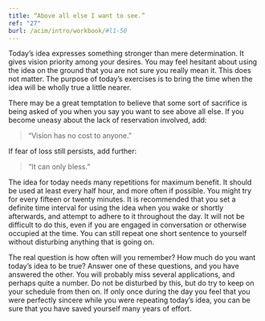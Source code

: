 ```yaml
---
title: “Above all else I want to see.”
ref: "27"
burl: /acim/intro/workbook/#l1-50
---
```


Today’s idea expresses something stronger than mere determination. It
gives vision priority among your desires. You may feel hesitant about
using the idea on the ground that you are not sure you really mean it.
This does not matter. The purpose of today’s exercises is to bring the
time when the idea will be wholly true a little nearer.

There may be a great temptation to believe that some sort of sacrifice
is being asked of you when you say you want to see above all else. If
you become uneasy about the lack of reservation involved, add:

> “Vision has no cost to anyone.”

If fear of loss still persists, add further:

> “It can only bless.”

The idea for today needs many repetitions for maximum benefit. It should
be used at least every half hour, and more often if possible. You might
try for every fifteen or twenty minutes. It is recommended that you set
a definite time interval for using the idea when you wake or shortly
afterwards, and attempt to adhere to it throughout the day. It will not
be difficult to do this, even if you are engaged in conversation or
otherwise occupied at the time. You can still repeat one short sentence
to yourself without disturbing anything that is going on.

The real question is how often will you remember? How much do you want
today’s idea to be true? Answer one of these questions, and you have
answered the other. You will probably miss several applications, and
perhaps quite a number. Do not be disturbed by this, but do try to keep
on your schedule from then on. If only once during the day you feel that
you were perfectly sincere while you were repeating today’s idea, you
can be sure that you have saved yourself many years of effort.


